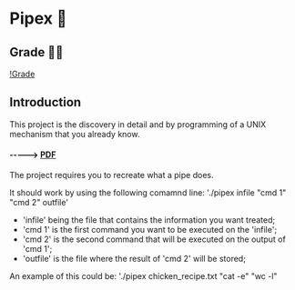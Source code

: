 # Pipex :postbox:

## Grade 🧑‍🎓

[!Grade](https://github.com/J0Santos/42-pipex/blob/c00f67eecb54837db3b8c78196eef72b6a13e964/Readme_utils/Grade.png)

## Introduction

This project is the discovery in detail and by programming of a UNIX mechanism that you already know.

#### -----> [PDF]()

The project requires you to recreate what a pipe does.

It should work by using the following comamnd line:
'./pipex infile "cmd 1" "cmd 2" outfile'

  - 'infile' being the file that contains the information you want treated;
  - 'cmd 1' is the first command you want to be executed on the 'infile';
  - 'cmd 2' is the second command that will be executed on the output of 'cmd 1';
  - 'outfile' is the file where the result of 'cmd 2' will be stored;

An example of this could be: './pipex chicken_recipe.txt "cat -e" "wc -l"
